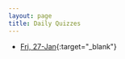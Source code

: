 ```yaml
---
layout: page
title: Daily Quizzes
---
```

<!--
-->

* [Fri, 27-Jan](https://goo.gl/forms/VjssDJneS8jniEsz1){:target="_blank"}

